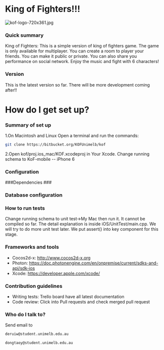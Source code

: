 #  King of Fighters!!! #
![kof-logo-720x361.jpg](https://bitbucket.org/repo/KqbR7x/images/2414918576-kof-logo-720x361.jpg)
### Quick summary ###
King of Fighters:
This is a simple version of king of fighters game. The game is only available for multiplayer. You can create a room to player your friends. You can make it public or private. You can also share you performance on social network. Enjoy the music and fight with 6 characters!

### Version ###
This is the latest version so far. There will be more development coming after!!

# How do I get set up? 

### Summary of set up ###
1.On Macintosh and Linux
Open a terminal and run the commands:
```bash
git clone https://bitbucket.org/KOFUnimelb/kof
```

2.Open kof/proj.ios_mac/KOF.xcodeproj in Your Xcode.
Change running schema to KoF-mobile -- iPhone 6

### Configuration ###
###Dependencies ###
### Database configuration ###
### How to run tests ###
Change running schema to unit test->My Mac then run it.
It cannot be compiled so far. 
The detail explanation is inside iOS/UnitTest/main.cpp.
We will try to do more unit test later.
We put assert() into key component for this stage.

###  Frameworks and tools ###
* Cocos2d-x: http://www.cocos2d-x.org
* Photon: https://doc.photonengine.com/en/onpremise/current/sdks-and-api/sdk-ios
* Xcode: https://developer.apple.com/xcode/
### Contribution guidelines ###

* Writing tests: 
Trello board have all latest documentation
* Code review: 
Click into Pull requests and check merged pull request

### Who do I talk to? ###
Send email to 
```bash
deruiw@student.unimelb.edu.au
```
```bash
dongtaoy@student.unimelb.edu.au
```
